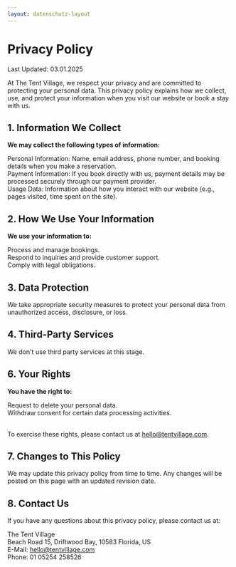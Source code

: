 ```yaml
---
layout: datenschutz-layout
---
```


# Privacy Policy

Last Updated: 03.01.2025

At The Tent Village, we respect your privacy and are committed to protecting your personal data. This privacy policy explains how we collect, use, and protect your information when you visit our website or book a stay with us.

## 1. Information We Collect

**We may collect the following types of information:**

Personal Information: Name, email address, phone number, and booking details when you make a reservation. <br>
Payment Information: If you book directly with us, payment details may be processed securely through our payment provider. <br>
Usage Data: Information about how you interact with our website (e.g., pages visited, time spent on the site). <br>

## 2. How We Use Your Information

**We use your information to:**

Process and manage bookings. <br>
Respond to inquiries and provide customer support. <br>
Comply with legal obligations. <br>

## 3. Data Protection

We take appropriate security measures to protect your personal data from unauthorized access, disclosure, or loss.

## 4. Third-Party Services

We don't use third party services at this stage.

## 6. Your Rights

**You have the right to:**

Request to delete your personal data. <br>
Withdraw consent for certain data processing activities. <br> <br>

To exercise these rights, please contact us at hello@tentvillage.com.

## 7. Changes to This Policy

We may update this privacy policy from time to time. Any changes will be posted on this page with an updated revision date.

## 8. Contact Us

If you have any questions about this privacy policy, please contact us at: <br>

The Tent Village <br>
Beach Road 15, Driftwood Bay, 10583 Florida, US <br>
E-Mail: hello@tentvillage.com <br>
Phone: 01 05254 258526 